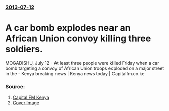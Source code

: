 ### [2013-07-12](/news/2013/07/12/index.md)

# A car bomb explodes near an African Union convoy killing three soldiers. 

MOGADISHU, July 12 - At least three people were killed Friday when a car bomb targeting a convoy of African Union troops exploded on a major street in the - Kenya breaking news | Kenya news today | Capitalfm.co.ke


### Source:

1. [Capital FM Kenya](http://www.capitalfm.co.ke/news/2013/07/three-dead-in-attack-on-african-troops-in-mogadishu/)
1. [Cover Image](http://www.capitalfm.co.ke/news/files/2013/07/UN-ATTACK-MOGADISHU.jpg)
